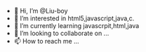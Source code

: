 - 👋 Hi, I’m @Liu-boy
- 👀 I’m interested in html5,javascript,java,c.
- 🌱 I’m currently learning javascrpit,html,java
- 💞️ I’m looking to collaborate on ...
- 📫 How to reach me ...

<!---
Liu-boy/Liu-boy is a ✨ special ✨ repository because its `README.md` (this file) appears on your GitHub profile.
You can click the Preview link to take a look at your changes.
--->
